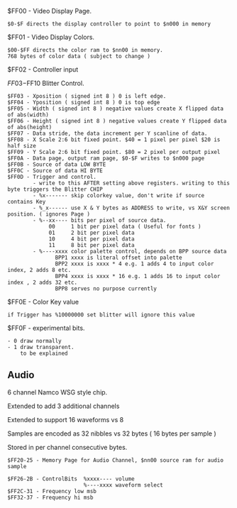 
$FF00 - Video Display Page.

	$0-$F directs the display controller to point to $n000 in memory 

$FF01 - Video Display Colors.

	$00-$FF directs the color ram to $nn00 in memory. 
	768 bytes of color data ( subject to change ) 
$FF02 - Controller input 

$FF03-$FF10 Blitter Control.

	$FF03 - Xposition ( signed int 8 ) 0 is left edge.
	$FF04 - Yposition ( signed int 8 ) 0 is top edge 
	$FF05 - Width ( signed int 8 ) negative values create X flipped data of abs(width) 
	$FF06 - Height ( signed int 8 ) negative values create Y flipped data of abs(height)
	$FF07 - Data stride, the data increment per Y scanline of data.
	$FF08 - X Scale 2:6 bit fixed point. $40 = 1 pixel per pixel $20 is half size
	$FF09 - Y Scale 2:6 bit fixed point. $80 = 2 pixel per output pixel 
	$FF0A - Data page, output ram page, $0-$F writes to $n000 page 
	$FF0B - Source of data LOW BYTE
	$FF0C - Source of data HI BYTE
	$FF0D - Trigger and control. 
			- write to this AFTER setting above registers. writing to this byte triggers the Blitter CHIP
			- %x------- skip colorkey value, don't write if source contains Key 
			- %_x------ use X & Y bytes as ADDRESS to write, vs X&Y screen position. ( ignores Page )
			- %--xx---- bits per pixel of source data. 
			     00     1 bit per pixel data ( Useful for fonts ) 
			     01     2 bit per pixel data 
			     10     4 bit per pixel data 
			     11     8 bit per pixel data 
			- %----xxxx color palette control, depends on BPP source data 
			       BPP1 xxxx is literal offset into palette 
			       BPP2 xxxx is xxxx * 4 e.g. 1 adds 4 to input color index, 2 adds 8 etc. 
			       BPP4 xxxx is xxxx * 16 e.g. 1 adds 16 to input color index , 2 adds 32 etc. 
			       BPP8 serves no purpose currently

$FF0E - Color Key value
	
	if Trigger has %10000000 set blitter will ignore this value 

$FF0F - experimental bits.

	- 0 draw normally 
	- 1 draw transparent. 
		to be explained 


Audio 
-----
6 channel Namco WSG style chip.

Extended to add 3 additional channels

Extended to support 16 waveforms vs 8 

Samples are encoded as 32 nibbles vs 32 bytes ( 16 bytes per sample )

Stored in per channel consecutive bytes.

	$FF20-25 - Memory Page for Audio Channel, $nn00 source ram for audio sample

	$FF26-2B - ControlBits 	%xxxx---- volume 
							%----xxxx waveform select
	$FF2C-31 - Frequency low msb
	$FF32-37 - Frequency hi msb

